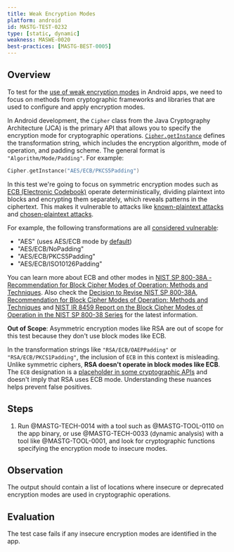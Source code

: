 ```yaml
---
title: Weak Encryption Modes
platform: android
id: MASTG-TEST-0232
type: [static, dynamic]
weakness: MASWE-0020
best-practices: [MASTG-BEST-0005]
---
```


## Overview

To test for the [use of weak encryption modes](../../../Document/0x04g-Testing-Cryptography.md#weak-block-cipher-mode) in Android apps, we need to focus on methods from cryptographic frameworks and libraries that are used to configure and apply encryption modes.

In Android development, the `Cipher` class from the Java Cryptography Architecture (JCA) is the primary API that allows you to specify the encryption mode for cryptographic operations. [`Cipher.getInstance`](https://developer.android.com/reference/javax/crypto/Cipher#getInstance(java.lang.String)) defines the transformation string, which includes the encryption algorithm, mode of operation, and padding scheme. The general format is `"Algorithm/Mode/Padding"`. For example:

```kotlin
Cipher.getInstance("AES/ECB/PKCS5Padding")
```

In this test we're going to focus on symmetric encryption modes such as [ECB (Electronic Codebook)](https://en.wikipedia.org/wiki/Block_cipher_mode_of_operation#Electronic_codebook_(ECB)) operate deterministically, dividing plaintext into blocks and encrypting them separately, which reveals patterns in the ciphertext. This makes it vulnerable to attacks like [known-plaintext attacks](https://en.wikipedia.org/wiki/Known-plaintext_attack) and [chosen-plaintext attacks](https://en.wikipedia.org/wiki/Chosen-plaintext_attack).

For example, the following transformations are all [considered vulnerable](https://support.google.com/faqs/answer/10046138?hl=en):

- "AES" (uses AES/ECB mode by [default](https://docs.oracle.com/javase/6/docs/technotes/guides/security/crypto/CryptoSpec.html#Cipher))
- "AES/ECB/NoPadding"
- "AES/ECB/PKCS5Padding"
- "AES/ECB/ISO10126Padding"

You can learn more about ECB and other modes in [NIST SP 800-38A - Recommendation for Block Cipher Modes of Operation: Methods and Techniques](https://csrc.nist.gov/pubs/sp/800/38/a/final). Also check the [Decision to Revise NIST SP 800-38A, Recommendation for Block Cipher Modes of Operation: Methods and Techniques](https://csrc.nist.gov/news/2023/decision-to-revise-nist-sp-800-38a) and [NIST IR 8459 Report on the Block Cipher Modes of Operation in the NIST SP 800-38 Series](https://nvlpubs.nist.gov/nistpubs/ir/2024/NIST.IR.8459.pdf) for the latest information.

**Out of Scope**: Asymmetric encryption modes like RSA are out of scope for this test because they don't use block modes like ECB.

In the transformation strings like `"RSA/ECB/OAEPPadding"` or `"RSA/ECB/PKCS1Padding"`, the inclusion of `ECB` in this context is misleading. Unlike symmetric ciphers, **RSA doesn't operate in block modes like ECB**. The `ECB` designation is a [placeholder in some cryptographic APIs](https://github.com/openjdk/jdk/blob/680ac2cebecf93e5924a441a5de6918cd7adf118/src/java.base/share/classes/com/sun/crypto/provider/RSACipher.java#L126) and doesn't imply that RSA uses ECB mode. Understanding these nuances helps prevent false positives.

## Steps

1. Run @MASTG-TECH-0014 with a tool such as @MASTG-TOOL-0110 on the app binary, or use @MASTG-TECH-0033 (dynamic analysis) with a tool like @MASTG-TOOL-0001, and look for cryptographic functions specifying the encryption mode to insecure modes.

## Observation

The output should contain a list of locations where insecure or deprecated encryption modes are used in cryptographic operations.

## Evaluation

The test case fails if any insecure encryption modes are identified in the app.

